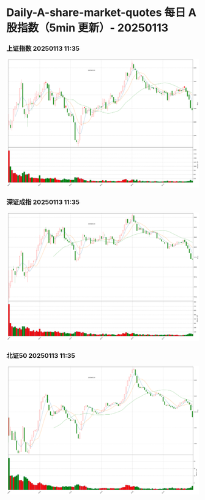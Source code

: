 
# Daily-A-share-market-quotes 每日 A 股指数（5min 更新）- 20250113

### 上证指数 20250113 11:35
![](./fig/2025/1/20250113-sh000001.png)

### 深证成指 20250113 11:35
![](./fig/2025/1/20250113-sz399001.png)

### 北证50 20250113 11:35
![](./fig/2025/1/20250113-bj899050.png)
